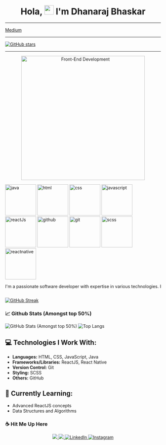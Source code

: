 <h1 align="center">Hola, <img src="https://media.giphy.com/media/hvRJCLFzcasrR4ia7z/giphy.gif" width="30px"/> I'm Dhanaraj Bhaskar</h1> 

---

[Medium](https://medium.com/@dhanarajbhaskar)

---

[![GitHub stars](https://img.shields.io/github/stars/Dhanarajb?style=social)](https://github.com/Dhanarajb)

---

<p align="center">
  <img src="https://miro.medium.com/v2/resize:fit:1400/format:webp/1*qciKgKuGSCg3rSekbvTRxQ.gif" alt="Front-End Development" width="400">
</p>

<a href="https://docs.oracle.com/en/java/" style="display:inline-block; perspective: 1000px;">
    <img src="https://img.shields.io/badge/Java-007396?style=for-the-badge&logo=java&logoColor=white" alt="java" height="100" title="Java documentation" style="animation: flip 1s infinite;">
</a>
<a href="https://developer.mozilla.org/en-US/docs/Web/HTML" style="display:inline-block; perspective: 1000px;">
    <img src="https://img.shields.io/badge/HTML5-E34F26?style=for-the-badge&logo=html5&logoColor=white" alt="html" height="100" title="HTML5" style="animation: flip 1s infinite;">
</a>
<a href="https://developer.mozilla.org/en-US/docs/Web/CSS" style="display:inline-block; perspective: 1000px;">
    <img src="https://img.shields.io/badge/CSS3-1572B6?style=for-the-badge&logo=css3&logoColor=white" alt="css" height="100" title="CSS3" style="animation: flip 1s infinite;">
</a>
<a href="https://developer.mozilla.org/en-US/docs/Web/JavaScript" style="display:inline-block; perspective: 1000px;">
    <img src="https://img.shields.io/badge/JavaScript-F7DF1E?style=for-the-badge&logo=javascript&logoColor=black" alt="javascript" height="100" title="JavaScript" style="animation: flip 1s infinite;">
</a>
<a href="https://reactjs.org/" style="display:inline-block; perspective: 1000px;">
    <img src="https://img.shields.io/badge/React-61DAFB?style=for-the-badge&logo=react&logoColor=white" alt="reactJs" height="100" title="React" style="animation: flip 1s infinite;">
</a>
<a href="https://github.com/" style="display:inline-block; perspective: 1000px;">
    <img src="https://img.shields.io/badge/GitHub-100000?style=for-the-badge&logo=github&logoColor=white" alt="github" height="100" title="GitHub" style="animation: flip 1s infinite;">
</a>
<a href="https://git-scm.com/" style="display:inline-block; perspective: 1000px;">
    <img src="https://img.shields.io/badge/Git-F05032?style=for-the-badge&logo=git&logoColor=white" alt="git" height="100" title="Git" style="animation: flip 1s infinite;">
</a>
<a href="https://sass-lang.com/" style="display:inline-block; perspective: 1000px;">
    <img src="https://img.shields.io/badge/Sass-CC6699?style=for-the-badge&logo=sass&logoColor=white" alt="scss" height="100" title="SCSS" style="animation: flip 1s infinite;">
</a>
<a href="https://reactnative.dev/" style="display:inline-block; perspective: 1000px;">
    <img src="https://img.shields.io/badge/React_Native-61DAFB?style=for-the-badge&logo=react&logoColor=white" alt="reactnative" height="100" title="React Native" style="animation: flip 1s infinite;">
</a>








<div style="overflow: hidden;">
    <p style="white-space: nowrap; animation: slide 10s linear infinite;">
        I'm a passionate software developer with expertise in various technologies. Here's a glimpse of what I work with:
    </p>
</div>

[![GitHub Streak](http://github-readme-streak-stats.herokuapp.com?user=Dhanarajb)](https://git.io/streak-stats)  

### 📈 Github Stats (Amongst top 50%)
![GitHub Stats (Amongst top 50%)](https://github-readme-stats.vercel.app/api?username=Dhanarajb&show_icons=true&hide=issues,prs)
![Top Langs](https://github-readme-stats.vercel.app/api/top-langs/?username=Dhanarajb&layout=compact&langs_count=4)



## 💻 Technologies I Work With:

- **Languages:** HTML, CSS, JavaScript, Java
- **Frameworks/Libraries:** ReactJS, React Native
- **Version Control:** Git
- **Styling:** SCSS
- **Others:** GitHub

## 🌱 Currently Learning:

- Advanced ReactJS concepts
- Data Structures and Algorithms

### :coffee: Hit Me Up Here
<p align="center">
	<a href="https://github.com/Dhanarajb" alt="Github" title="github">
       <img src="https://img.shields.io/badge/For_More_Useful_Repos-15k?style=for-the-badge&color=2088FF&logo=github&logoColor=fff"/>
    </a>
    <a href="https://github.com/Dhanarajb/Dhanarajb" alt="Github Stars" title="Star Mark Repo">
        <img src="https://img.shields.io/badge/Shower_stars_if_you_like_my_repos-15k?style=for-the-badge&color=ffd000&logo=apachespark&logoColor=black"/>
    </a>
    <a href="https://www.linkedin.com/in/dhanaraj-bhaskar-532111b9/">
        <img src="https://img.shields.io/badge/For_Professional_Updates-15k?style=for-the-badge&color=0a66c2&logo=linkedin" alt="LinkedIn"/>
    </a>
    <a href="https://www.instagram.com/suman.ghosts/](https://www.instagram.com/dhanaraj_bhaskar/">
        <img src="https://img.shields.io/badge/For_Personal_Updates-2k?style=for-the-badge&color=E4405F&logo=instagram&logoColor=fff" alt="Instagram"/>
    </a>
</p>
